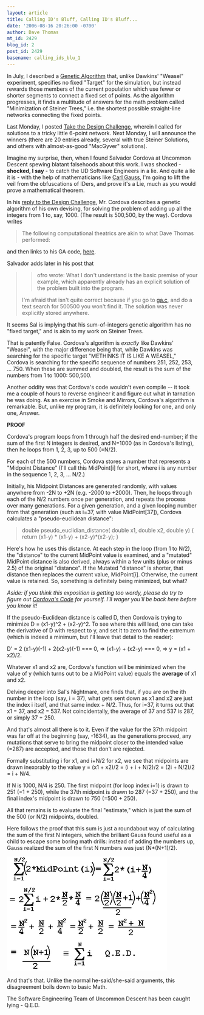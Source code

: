 ```yaml
---
layout: article
title: Calling ID's Bluff, Calling ID's Bluff...
date: '2006-08-16 20:26:00 -0700'
author: Dave Thomas
mt_id: 2429
blog_id: 2
post_id: 2429
basename: calling_ids_blu_1
---
```

In July, I described a [Genetic Algorithm](/archives/2006/07/target-target-w-1.html) that, unlike Dawkins' "Weasel" experiment, specifies no fixed "Target" for the simulation, but instead rewards those members of the current population which use fewer or shorter segments to connect a fixed set of points.  As the algorithm progresses, it finds a multitude of answers for the math problem called "Minimization of Steiner Trees," i.e. the shortest possible straight-line networks connecting the fixed points.

Last  Monday, I posted [Take the Design Challenge](/archives/2006/08/take-the-design.html), wherein I called for solutions to a tricky little 6-point network. Next Monday, I will announce the winners (there are 20 entries already, several with true Steiner Solutions, and others with almost-as-good "MacGyver" solutions).

Imagine my surprise, then, when I found Salvador Cordova at Uncommon Descent spewing blatant falsehoods about this work.  I was shocked - **shocked, I say** - to catch the UD Software Engineers in a lie.  And quite a lie it is - with the help of mathematicians like [Carl Gauss](http://en.wikipedia.org/wiki/Gauss), I'm going to lift the veil from the obfuscations of IDers, and prove it's a Lie, much as you would prove a mathematical theorem.

In his [reply to the Design Challenge](http://www.uncommondescent.com/index.php/archives/1316), Mr. Cordova describes a genetic algorithm of his own devising, for solving the problem of adding up all the integers from 1 to, say, 1000.  (The result is 500,500, by the way). Cordova writes

> The following computational theatrics are akin to what Dave Thomas performed:

and then links to his GA code, [here](http://smartaxes.com/docs/ud/tautologies/ga.c).

Salvador adds later in his post that 


> >   ofro wrote:
> > What I don't understand is the basic premise of your example, which apparently already has an explicit solution of the problem built into the program.
> 
>  
> I'm afraid that isn't quite correct because if you go to [ga.c](http://smartaxes.com/docs/ud/tautologies/ga.c), and do a text search for 500500 you won't find it. The solution was never explicitly stored anywhere.

It seems Sal is implying that his sum-of-integers genetic algorithm has no "fixed target," and is akin to my work on Steiner Trees.

That is patently False.  Cordova's algorithm is _exactly_ like Dawkins' "Weasel", with the major difference being that, while Dawkins was searching for the specific target "METHINKS IT IS LIKE A WEASEL," Cordova is searching for the specific sequence of numbers 251, 252, 253, ... 750.  When these are summed and doubled, the result is the sum of the numbers from 1 to 1000: 500,500.

Another oddity was that Cordova's code wouldn't even compile -- it took me a couple of hours to reverse engineer it and figure out what in tarnation he was doing.  As an exercise in Smoke and Mirrors, Cordova's algorithm is remarkable.  But, unlike my program, it is definitely looking for one, and only one, Answer.  

**PROOF**

Cordova's program loops from 1 through half the desired end-number; if the sum of the first N integers is desired, and N=1000 (as in Cordova's listing), then he loops from 1, 2, 3, up to 500 (=N/2).

For each of the 500 numbers, Cordova stores a number that represents a "Midpoint Distance" (I'll call this MidPoint\[i\] for short, where i is any number in the sequence 1, 2, 3, ... N/2.)

Initially, his Midpoint Distances are generated randomly, with values anywhere from -2N to +2N (e.g. -2000 to +2000).  Then, he loops through each of the N/2 numbers once per generation, and repeats the process over many generations.  For a given generation, and a given looping number from that generation (such as i=37, with value MidPoint\[37\]), Cordova calculates a "pseudo-euclidean distance":

> double pseudo_euclidian_distance( double x1, double x2, double y)
> {
> return (x1-y) \* (x1-y)  + (x2-y)\*(x2-y);
> }

Here's how he uses this distance.  At each step in the loop (from 1 to N/2), the "distance" to the current MidPoint value is examined, and a "mutated" MidPoint distance is also derived, always within a few units (plus or minus 2.5) of the original "distance".  If the Mutated "distance" is shorter, that distance then replaces the current value, MidPoint\[i\].  Otherwise, the current value is retained.  So, something is definitely being minimized, but what?

_Aside: if you think this exposition is getting too wordy, please do try to figure out [Cordova's Code](http://smartaxes.com/docs/ud/tautologies/ga.c) for yourself.  I'll wager you'll be back here before you know it!_ 

If the pseudo-Euclidean distance is called D, then Cordova is trying to minimize D = (x1-y)^2 + (x2-y)^2.  To see where this will lead, one can take the derivative of D with respect to y, and set it to zero to find the extremum (which is indeed a minimum, but I'll leave that detail to the reader):

D' = 2 (x1-y)(-1) + 2(x2-y)(-1) === 0, =&gt; (x1-y) + (x2-y) === 0, =&gt; y = (x1 + x2)/2.

Whatever x1 and x2 are, Cordova's function will be minimized when the value of y (which turns out to be a MidPoint value) equals the **average** of x1 and x2.

Delving deeper into Sal's Nightmare, one finds that, if you are on the ith number in the loop (say, i = 37), what gets sent down as x1 and x2 are just the index i itself, and that same index + N/2.  Thus, for i=37, it turns out that x1 = 37, and x2 = 537.  Not coincidentally, the average of 37 and 537 is 287, or simply 37 + 250.

And that's almost all there is to it.  Even if the value for the 37th midpoint was far off at the beginning (say, -1634), as the generations proceed, any mutations that serve to bring the midpoint closer to the intended value (=287) are accepted, and those that don't are rejected.

Formally substituting i for x1, and i+N/2 for x2, we see that midpoints are drawn inexorably to the value 
y = (x1 + x2)/2 = (i + i + N/2)/2 = (2i + N/2)/2 = i + N/4.

If N is 1000, N/4 is 250.  The first midpoint (for loop index i=1) is drawn to 251 (=1 + 250), while the 37th midpoint is drawn to 287 (=37 + 250), and the final index's midpoint is drawn to 750 (=500 + 250).

All that remains is to evaluate the final "estimate," which is just the sum of the 500 (or N/2) midpoints, doubled.

Here follows the proof that this sum is just a roundabout way of calculating the sum of the first N integers, which the brilliant Gauss found useful as a child to escape some boring math drills: instead of adding the numbers up, Gauss realized the sum of the first N numbers was just (N\*(N+1)/2).

<img src="/uploads/2006/midpoint.gif" alt="midpoint.gif" width="422" height="300" />

And that's that.  Unlike the normal he-said/she-said arguments, this disagreement boils down to basic Math.

The Software Engineering Team of Uncommon Descent has been caught lying - Q.E.D.
